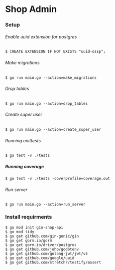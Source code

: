 # Shop Admin

### Setup

###### Enable uuid extension for postgres

    $ CREATE EXTENSION IF NOT EXISTS "uuid-ossp";

###### Make migrations
    $ go run main.go --action=make_migrations 

###### Drop tables
    $ go run main.go --action=drop_tables 

###### Create super user

    $ go run main.go --action=create_super_user 

###### Running unittests

    $ go test -v ./tests

##### Running coverage

    $ go test -v ./tests -coverprofile=coverage.out

###### Run server
    $ go run main.go --action=run_server 


### Install requirments
    $ go mod init gin-shop-api
    $ go mod tidy
    $ go get github.com/gin-gonic/gin
    $ go get gorm.io/gorm
    $ go get gorm.io/driver/postgres
    $ go get github.com/joho/godotenv
    $ go get github.com/golang-jwt/jwt/v4
    $ go get github.com/google/uuid
    $ go get github.com/stretchr/testify/assert
